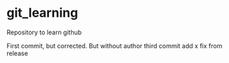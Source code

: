 # git_learning
Repository to learn github 

First commit, but corrected. But without author
third commit
add x fix from release